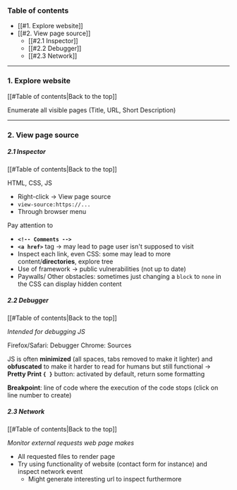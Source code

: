 ### Table of contents
- [[#1. Explore website]]
- [[#2. View page source]]
	- [[#2.1 Inspector]]
	- [[#2.2 Debugger]]
	- [[#2.3 Network]]

___
### 1. Explore website
[[#Table of contents|Back to the top]]

Enumerate all visible pages (Title, URL, Short Description)

___
### 2. View page source
##### 2.1 Inspector
[[#Table of contents|Back to the top]]

HTML, CSS, JS
- Right-click $\rightarrow$ View page source
- `view-source:https://...`
- Through browser menu

Pay attention to
- **`<!-- Comments -->`**
- **`<a href>`** tag $\rightarrow$ may lead to page user isn't supposed to visit
- Inspect each link, even CSS: some may lead to more content/**directories**, explore tree
- Use of framework $\rightarrow$ public vulnerabilities (not up to date)
- Paywalls/ Other obstacles: sometimes just changing a `block` to `none` in the CSS can display hidden content

##### 2.2 Debugger
[[#Table of contents|Back to the top]]

*Intended for debugging JS*

Firefox/Safari: Debugger
Chrome: Sources

JS is often **minimized** (all spaces, tabs removed to make it lighter) and **obfuscated** to make it harder to read for humans but still functional
$\rightarrow$ **Pretty Print `{ }`** button: activated by default, return some formatting

**Breakpoint**: line of code where the execution of the code stops (click on line number to create)

##### 2.3 Network
[[#Table of contents|Back to the top]]

*Monitor external requests web page makes*

- All requested files to render page
- Try using functionality of website (contact form for instance) and inspect network event
	- Might generate interesting url to inspect furthermore

